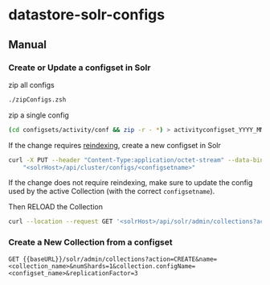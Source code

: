 # datastore-solr-configs

## Manual 

### Create or Update a configset in Solr

zip all configs
```bash
./zipConfigs.zsh
```

zip a single config
```bash
(cd configsets/activity/conf && zip -r - *) > activityconfigset_YYYY_MM_DD.zip
```

If the change requires [reindexing](https://solr.apache.org/guide/8_10/reindexing.html), create a new configset in Solr
```bash
curl -X PUT --header "Content-Type:application/octet-stream" --data-binary @<configsetname>.zip
    "<solrHost>/api/cluster/configs/<configsetname>"
```

If the change does not require reindexing, make sure to update the config used by the active Collection (with the correct `configsetname`).

Then RELOAD the Collection
```bash
curl --location --request GET '<solrHost>/api/solr/admin/collections?action=RELOAD&name=<collectionName>' 
```

### Create a New Collection from a configset

```
GET {{baseURL}}/solr/admin/collections?action=CREATE&name=<collection_name>&numShards=1&collection.configName=<configset_name>&replicationFactor=3
```

